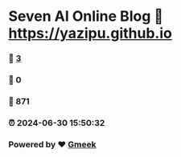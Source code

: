 # Seven AI Online Blog :link: https://yazipu.github.io 
### :page_facing_up: [3](https://yazipu.github.io/tag.html) 
### :speech_balloon: 0 
### :hibiscus: 871 
### :alarm_clock: 2024-06-30 15:50:32 
### Powered by :heart: [Gmeek](https://github.com/Meekdai/Gmeek)
